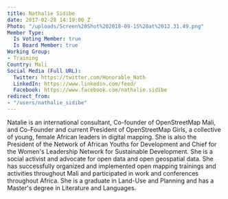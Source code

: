 ```yaml
---
title: Nathalie Sidibe
date: 2017-02-28 14:19:00 Z
Photo: "/uploads/Screen%20Shot%202018-09-15%20at%2012.31.49.png"
Member Type:
  Is Voting Member: true
  Is Board Member: true
Working Group:
- Training
Country: Mali
Social Media (Full URL):
  Twitter: https://twitter.com/Honorable_Nath
  LinkedIn: https://www.linkedin.com/feed/
  Facebook: https://www.facebook.com/nathalie.sidibe
redirect_from:
- "/users/nathalie_sidibe"
---
```


Natalie is an international consultant, Co-founder of OpenStreetMap Mali, and Co-Founder and current President of OpenStreetMap Girls, a collective of young, female African leaders in digital mapping. She is also the President of the Network of African Youths for Development and Chief for the Women's Leadership Network for Sustainable Development. She is a social activist and advocate for open data and open geospatial data. She has successfully organized and implemented open mapping trainings and activities throughout Mali and participated in work and conferences throughout Africa. She is a graduate in Land-Use and Planning and has a Master's degree in Literature and Languages. 
